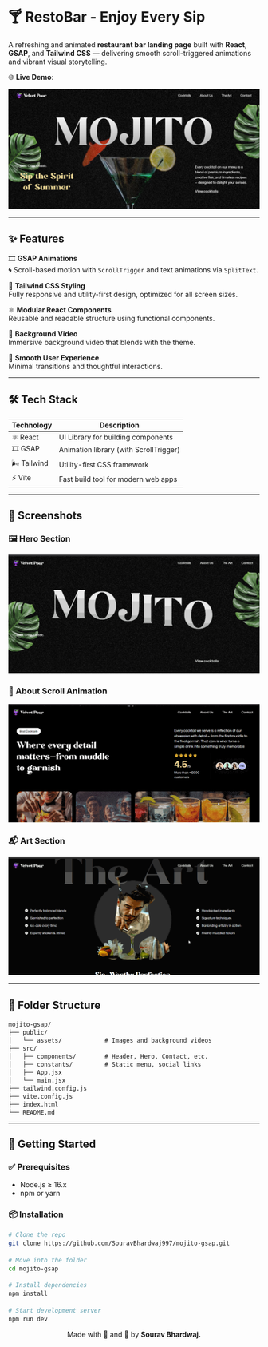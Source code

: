 # 🍸 RestoBar - Enjoy Every Sip

A refreshing and animated **restaurant bar landing page** built with **React**, **GSAP**, and **Tailwind CSS** — delivering smooth scroll-triggered animations and vibrant visual storytelling.

🌐 **Live Demo**:

[![Preview Screenshot](./public/images/preview.png)](https://restrobar-kappa.vercel.app/)

---

## ✨ Features

🎞️ **GSAP Animations**  
🌀 Scroll-based motion with `ScrollTrigger` and text animations via `SplitText`.

🎨 **Tailwind CSS Styling**  
Fully responsive and utility-first design, optimized for all screen sizes.

⚛️ **Modular React Components**  
Reusable and readable structure using functional components.

📼 **Background Video**  
Immersive background video that blends with the theme.

🧠 **Smooth User Experience**  
Minimal transitions and thoughtful interactions.

---

## 🛠️ Tech Stack

| Technology  | Description                            |
| ----------- | -------------------------------------- |
| ⚛️ React    | UI Library for building components     |
| 🎞️ GSAP     | Animation library (with ScrollTrigger) |
| 🌬️ Tailwind | Utility-first CSS framework            |
| ⚡ Vite     | Fast build tool for modern web apps    |

---

## 📸 Screenshots

### 🖼️ Hero Section

![Hero](./public/images/hero.gif)

### 🧾 About Scroll Animation

![Menu](./public/images/about.gif)

### 📬 Art Section

![Contact](./public/images/art.gif)

---

## 📂 Folder Structure

```text
mojito-gsap/
├── public/
│   └── assets/            # Images and background videos
├── src/
│   ├── components/        # Header, Hero, Contact, etc.
│   ├── constants/         # Static menu, social links
│   ├── App.jsx
│   └── main.jsx
├── tailwind.config.js
├── vite.config.js
├── index.html
└── README.md
```

---

## 🚀 Getting Started

### ✅ Prerequisites

- Node.js ≥ 16.x
- npm or yarn

### 📦 Installation

```bash
# Clone the repo
git clone https://github.com/SouravBhardwaj997/mojito-gsap.git

# Move into the folder
cd mojito-gsap

# Install dependencies
npm install

# Start development server
npm run dev
```

<p style="text-align:center;">Made with 💚 and 🍹 by  <b>Sourav Bhardwaj<b>.<p>
